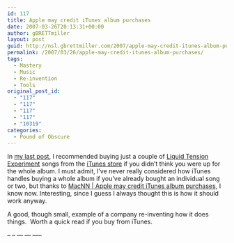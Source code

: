 ```yaml
---
id: 117
title: Apple may credit iTunes album purchases
date: 2007-03-26T20:13:31+00:00
author: gBRETTmiller
layout: post
guid: http://nsl.gbrettmiller.com/2007/apple-may-credit-itunes-album-purchases
permalink: /2007/03/26/apple-may-credit-itunes-album-purchases/
tags:
  - Mastery
  - Music
  - Re-invention
  - Tools
original_post_id:
  - "117"
  - "117"
  - "117"
  - "117"
  - "10319"
categories:
  - Pound of Obscure
---
```

In [my last post](http://nsl.gbrettmiller.com/2007/the-serendipity-of-knowledge "NSL:  The serendipity of knowledge"), I recommended buying just a couple of [Liquid Tension Experiment](http://en.wikipedia.org/wiki/Liquid_Tension_Experiment "wikipedia:  Liquid Tension Experiment") songs from the [iTunes store](http://www.itunes.com "Apple:  iTunes") if you didn&#8217;t think you were up for the whole album. I must admit, I&#8217;ve never really considered how iTunes handles buying a whole album if you&#8217;ve already bought an individual song or two, but thanks to [MacNN | Apple may credit iTunes album purchases](http://www.macnn.com/articles/07/03/26/itunes.album.credit/), I know now. Interesting, since I guess I always thought this is how it should work anyway.

A good, though small, example of a company re-inventing how it does things.  Worth a quick read if you buy from iTunes.

&#8211; &#8211; &#8212; &#8212; &#8212;&#8211;